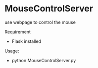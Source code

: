 # MouseControlServer
use webpage to control the mouse

Requirement
- Flask installed

Usage:
- python MouseControlServer.py